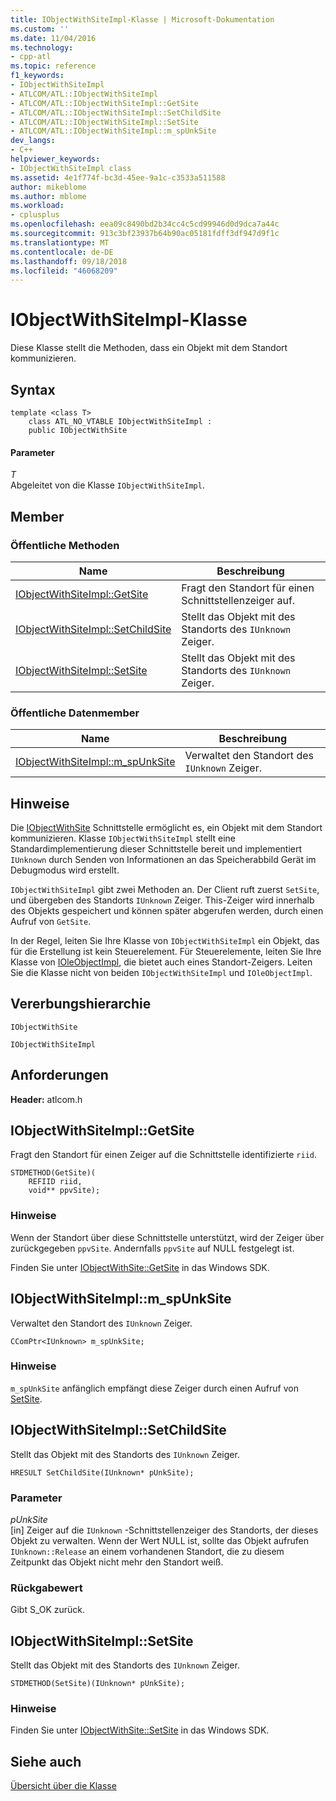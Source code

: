 ```yaml
---
title: IObjectWithSiteImpl-Klasse | Microsoft-Dokumentation
ms.custom: ''
ms.date: 11/04/2016
ms.technology:
- cpp-atl
ms.topic: reference
f1_keywords:
- IObjectWithSiteImpl
- ATLCOM/ATL::IObjectWithSiteImpl
- ATLCOM/ATL::IObjectWithSiteImpl::GetSite
- ATLCOM/ATL::IObjectWithSiteImpl::SetChildSite
- ATLCOM/ATL::IObjectWithSiteImpl::SetSite
- ATLCOM/ATL::IObjectWithSiteImpl::m_spUnkSite
dev_langs:
- C++
helpviewer_keywords:
- IObjectWithSiteImpl class
ms.assetid: 4e1f774f-bc3d-45ee-9a1c-c3533a511588
author: mikeblome
ms.author: mblome
ms.workload:
- cplusplus
ms.openlocfilehash: eea09c8490bd2b34cc4c5cd99946d0d9dca7a44c
ms.sourcegitcommit: 913c3bf23937b64b90ac05181fdff3df947d9f1c
ms.translationtype: MT
ms.contentlocale: de-DE
ms.lasthandoff: 09/18/2018
ms.locfileid: "46068209"
---
```

# <a name="iobjectwithsiteimpl-class"></a>IObjectWithSiteImpl-Klasse

Diese Klasse stellt die Methoden, dass ein Objekt mit dem Standort kommunizieren.

## <a name="syntax"></a>Syntax

```
template <class T>
    class ATL_NO_VTABLE IObjectWithSiteImpl :
    public IObjectWithSite
```

#### <a name="parameters"></a>Parameter

*T*<br/>
Abgeleitet von die Klasse `IObjectWithSiteImpl`.

## <a name="members"></a>Member

### <a name="public-methods"></a>Öffentliche Methoden

|Name|Beschreibung|
|----------|-----------------|
|[IObjectWithSiteImpl::GetSite](#getsite)|Fragt den Standort für einen Schnittstellenzeiger auf.|
|[IObjectWithSiteImpl::SetChildSite](#setchildsite)|Stellt das Objekt mit des Standorts des `IUnknown` Zeiger.|
|[IObjectWithSiteImpl::SetSite](#setsite)|Stellt das Objekt mit des Standorts des `IUnknown` Zeiger.|

### <a name="public-data-members"></a>Öffentliche Datenmember

|Name|Beschreibung|
|----------|-----------------|
|[IObjectWithSiteImpl::m_spUnkSite](#m_spunksite)|Verwaltet den Standort des `IUnknown` Zeiger.|

## <a name="remarks"></a>Hinweise

Die [IObjectWithSite](/windows/desktop/api/ocidl/nn-ocidl-iobjectwithsite) Schnittstelle ermöglicht es, ein Objekt mit dem Standort kommunizieren. Klasse `IObjectWithSiteImpl` stellt eine Standardimplementierung dieser Schnittstelle bereit und implementiert `IUnknown` durch Senden von Informationen an das Speicherabbild Gerät im Debugmodus wird erstellt.

`IObjectWithSiteImpl` gibt zwei Methoden an. Der Client ruft zuerst `SetSite`, und übergeben des Standorts `IUnknown` Zeiger. This-Zeiger wird innerhalb des Objekts gespeichert und können später abgerufen werden, durch einen Aufruf von `GetSite`.

In der Regel, leiten Sie Ihre Klasse von `IObjectWithSiteImpl` ein Objekt, das für die Erstellung ist kein Steuerelement. Für Steuerelemente, leiten Sie Ihre Klasse von [IOleObjectImpl](../../atl/reference/ioleobjectimpl-class.md), die bietet auch eines Standort-Zeigers. Leiten Sie die Klasse nicht von beiden `IObjectWithSiteImpl` und `IOleObjectImpl`.

## <a name="inheritance-hierarchy"></a>Vererbungshierarchie

`IObjectWithSite`

`IObjectWithSiteImpl`

## <a name="requirements"></a>Anforderungen

**Header:** atlcom.h

##  <a name="getsite"></a>  IObjectWithSiteImpl::GetSite

Fragt den Standort für einen Zeiger auf die Schnittstelle identifizierte `riid`.

```
STDMETHOD(GetSite)(
    REFIID riid,
    void** ppvSite);
```

### <a name="remarks"></a>Hinweise

Wenn der Standort über diese Schnittstelle unterstützt, wird der Zeiger über zurückgegeben `ppvSite`. Andernfalls `ppvSite` auf NULL festgelegt ist.

Finden Sie unter [IObjectWithSite::GetSite](/windows/desktop/api/ocidl/nf-ocidl-iobjectwithsite-getsite) in das Windows SDK.

##  <a name="m_spunksite"></a>  IObjectWithSiteImpl::m_spUnkSite

Verwaltet den Standort des `IUnknown` Zeiger.

```
CComPtr<IUnknown> m_spUnkSite;
```

### <a name="remarks"></a>Hinweise

`m_spUnkSite` anfänglich empfängt diese Zeiger durch einen Aufruf von [SetSite](#setsite).

##  <a name="setchildsite"></a>  IObjectWithSiteImpl::SetChildSite

Stellt das Objekt mit des Standorts des `IUnknown` Zeiger.

```
HRESULT SetChildSite(IUnknown* pUnkSite);
```

### <a name="parameters"></a>Parameter

*pUnkSite*<br/>
[in] Zeiger auf die `IUnknown` -Schnittstellenzeiger des Standorts, der dieses Objekt zu verwalten. Wenn der Wert NULL ist, sollte das Objekt aufrufen `IUnknown::Release` an einem vorhandenen Standort, die zu diesem Zeitpunkt das Objekt nicht mehr den Standort weiß.

### <a name="return-value"></a>Rückgabewert

Gibt S_OK zurück.

##  <a name="setsite"></a>  IObjectWithSiteImpl::SetSite

Stellt das Objekt mit des Standorts des `IUnknown` Zeiger.

```
STDMETHOD(SetSite)(IUnknown* pUnkSite);
```

### <a name="remarks"></a>Hinweise

Finden Sie unter [IObjectWithSite::SetSite](/windows/desktop/api/ocidl/nf-ocidl-iobjectwithsite-setsite) in das Windows SDK.

## <a name="see-also"></a>Siehe auch

[Übersicht über die Klasse](../../atl/atl-class-overview.md)
